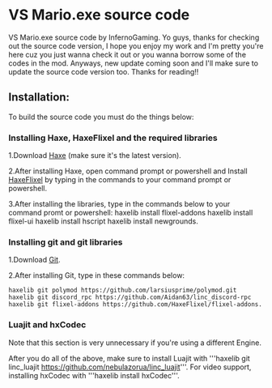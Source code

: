 # VS Mario.exe source code
VS Mario.exe source code by InfernoGaming. Yo guys, thanks for checking out the source code version, I hope you enjoy my work and I'm pretty you're here cuz you just wanna check it out or you wanna borrow some of the codes in the mod. Anyways, new update coming soon and I'll make sure to update the source code version too. Thanks for reading!!

## Installation:
To build the source code you must do the things below:

### Installing Haxe, HaxeFlixel and the required libraries
1.Download [Haxe](https://haxe.org/download/) (make sure it's the latest version).

2.After installing Haxe, open command prompt or powershell and Install [HaxeFlixel](https://haxeflixel.com/documentation/install-haxeflixel/) by typing in the commands to your command prompt or powershell.

3.After installing the libraries, type in the commands below to your command promt or powershell:
haxelib install flixel-addons
haxelib install flixel-ui
haxelib install hscript
haxelib install newgrounds.

### Installing git and git libraries
1.Download [Git](https://git-scm.com/downloads).

2.After installing Git, type in these commands below:
```
haxelib git polymod https://github.com/larsiusprime/polymod.git
haxelib git discord_rpc https://github.com/Aidan63/linc_discord-rpc
haxelib git flixel-addons https://github.com/HaxeFlixel/flixel-addons.
```
### Luajit and hxCodec
Note that this section is very unnecessary if you're using a different Engine.

After you do all of the above, make sure to install Luajit with '''haxelib git linc_luajit https://github.com/nebulazorua/linc_luajit'''.
For video support, installing hxCodec with '''haxelib install hxCodec'''.
